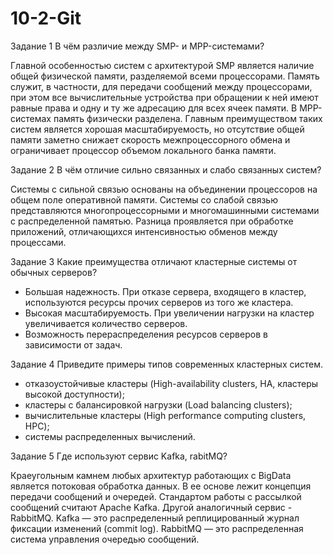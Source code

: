 # 10-2-Git

Задание 1
В чём различие между SMP- и MPP-системами?

Главной особенностью систем с архитектурой SMP является наличие общей физической памяти, разделяемой всеми процессорами. Память служит, в частности, для передачи сообщений между процессорами, при этом все вычислительные устройства при обращении к ней имеют равные права и одну и ту же адресацию для всех ячеек памяти. В MPP-системах память физически разделена. Главным преимуществом таких систем является хорошая масштабируемость, но отсутствие общей памяти заметно снижает скорость межпроцессорного обмена и ограничивает процессор объемом локального банка памяти.

Задание 2
В чём отличие сильно связанных и слабо связанных систем?

Системы с сильной связью основаны на объединении процессоров на общем поле оперативной памяти.
Системы со слабой связью представляются многопроцессорными и многомашинными системами с распределенной памятью. Разница проявляется при обработке приложений, отличающихся интенсивностью обменов между процессами.

Задание 3
 Какие преимущества отличают кластерные системы от обычных серверов?

- Большая надежность. При отказе сервера, входящего в кластер, используются ресурсы прочих серверов из того же кластера. 
- Высокая масштабируемость. При увеличении нагрузки на кластер увеличивается количество серверов. 
- Возможность перераспределения ресурсов серверов в зависимости от задач.

Задание 4
 Приведите примеры типов современных кластерных систем.

- отказоустойчивые кластеры (High-availability clusters, HA, кластеры высокой доступности);
- кластеры с балансировкой нагрузки (Load balancing clusters);
- вычислительные кластеры (High performance computing clusters, HPC);
- системы распределенных вычислений.

Задание 5
 Где используют сервис Kafka, rabitMQ?

Краеугольным камнем любых архитектур работающих с BigData является потоковая обработка данных. В ее основе лежит концепция передачи сообщений и очередей. Стандартом работы с рассылкой сообщений считают Apache Kafka. Другой аналогичный сервис - RabbitMQ.
Kafka — это распределенный реплицированный журнал фиксации изменений (commit log).
RabbitMQ — это распределенная система управления очередью сообщений.
